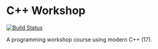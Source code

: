 # C++ Workshop
[![Build Status](https://travis-ci.com/wawo9193/CSCI3010.svg?token=uSkVFysMYB1yR4jzivqB&branch=master)](https://travis-ci.com/wawo9193/CppWorkshop)

A programming workshop course using modern C++ (17).
